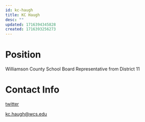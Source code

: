 ```yaml
---
id: kc-haugh
title: KC Haugh
desc: ""
updated: 1716394345828
created: 1716393256273
---
```


# Position

Williamson County School Board Representative from District 11

# Contact Info

[twitter](https://x.com/kchaugh)

<a href="mailto:kc.haugh@wcs.edu">kc.haugh@wcs.edu</a>
